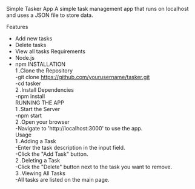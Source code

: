 Simple Tasker App
A simple task management app that runs on localhost and uses a JSON file to store data.

Features
- Add new tasks
- Delete tasks
- View all tasks
Requirements
- Node.js
- npm
INSTALLATION  
1 .Clone the Repository  
  -git clone https://github.com/yourusername/tasker.git  
  -cd tasker  
2 .Install Dependencies  
  -npm install  
RUNNING THE APP  
1 .Start the Server  
  -npm start  
2 .Open your browser  
  -Navigate to 'http://localhost:3000' to use the app.  
Usage  
1 .Adding a Task   
    -Enter the task description in the input field.   
    -Click the "Add Task" button.    
2 .Deleting a Task   
    -Click the "Delete" button next to the task you want to remove.   
3 .Viewing All Tasks   
    -All tasks are listed on the main page.   
